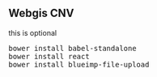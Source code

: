 ## Webgis CNV

this is optional
<pre>
bower install babel-standalone
bower install react
bower install blueimp-file-upload
</pre>
